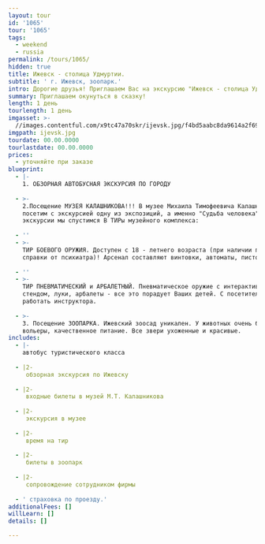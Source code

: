 ```yaml
---
layout: tour
id: '1065'
tour: '1065'
tags:
  - weekend
  - russia
permalink: /tours/1065/
hidden: true
title: Ижевск - столица Удмуртии.
subtitle: ' г. Ижевск, зоопарк.'
intro: Дорогие друзья! Приглашаем Вас на экскурсию "Ижевск - столица Удмуртии".
summary: Приглашаем окунуться в сказку!
length: 1 день
tourlength: 1 день
imgasset: >-
  //images.contentful.com/x9tc47a70skr/ijevsk.jpg/f4bd5aabc8da9614a2f69b15b5fa66f4/ijevsk.jpg
imgpath: ijevsk.jpg
tourdate: 00.00.0000
tourlastdate: 00.00.0000
prices:
  - уточняйте при заказе
blueprint:
  - |-
    1. ОБЗОРНАЯ АВТОБУСНАЯ ЭКСКУРСИЯ ПО ГОРОДУ
     
  - >-
    2.Посещение МУЗЕЯ КАЛАШНИКОВА!!! В музее Михаила Тимофеевича Калашникова мы
    посетим с экскурсией одну из экспозиций, а именно "Судьба человека". После
    экскурсии мы спустимся В ТИРы музейного комплекса:
     
  - ''
  - >-
    ТИР БОЕВОГО ОРУЖИЯ. Доступен с 18 - летнего возраста (при наличии паспорта и
    справки от психиатра)! Арсенал составляют винтовки, автоматы, пистолеты.
     
  - ''
  - >-
    ТИР ПНЕВМАТИЧЕСКИЙ и АРБАЛЕТНЫЙ. Пневматическое оружие с интерактивным
    стендом, луки, арбалеты - все это порадует Ваших детей. С посетителями будут
    работать инструктора.
     
  - >-
    3. Посещение ЗООПАРКА. Ижевский зоосад уникален. У животных очень большие
    вольеры, качественное питание. Все звери ухоженные и красивые.
includes:
  - |-
    автобус туристического класса
     
  - |2-
     обзорная экскурсия по Ижевску
     
  - |2-
     входные билеты в музей М.Т. Калашникова
     
  - |2-
     экскурсия в музее
     
  - |2-
     время на тир
     
  - |2-
     билеты в зоопарк
     
  - |2-
     сопровождение сотрудником фирмы
     
  - ' страховка по проезду.'
additionalFees: []
willLearn: []
details: []

---
```

